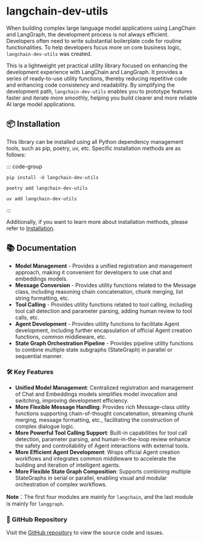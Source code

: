 # langchain-dev-utils

When building complex large language model applications using LangChain and LangGraph, the development process is not always efficient. Developers often need to write substantial boilerplate code for routine functionalities. To help developers focus more on core business logic, `langchain-dev-utils` was created.

This is a lightweight yet practical utility library focused on enhancing the development experience with LangChain and LangGraph. It provides a series of ready-to-use utility functions, thereby reducing repetitive code and enhancing code consistency and readability. By simplifying the development path, `langchain-dev-utils` enables you to prototype features faster and iterate more smoothly, helping you build clearer and more reliable AI large model applications.

## 📦 Installation

This library can be installed using all Python dependency management tools, such as pip, poetry, uv, etc. Specific installation methods are as follows:

::: code-group

```sh[pip]
pip install -U langchain-dev-utils
```

```sh[poetry]
poetry add langchain-dev-utils
```

```sh[uv]
uv add langchain-dev-utils
```

:::

Additionally, if you want to learn more about installation methods, please refer to [Installation](./installation.md).

## 📚 Documentation

- **Model Management** - Provides a unified registration and management approach, making it convenient for developers to use chat and embeddings models.
- **Message Conversion** - Provides utility functions related to the Message class, including reasoning chain concatenation, chunk merging, list string formatting, etc.
- **Tool Calling** - Provides utility functions related to tool calling, including tool call detection and parameter parsing, adding human review to tool calls, etc.
- **Agent Development** - Provides utility functions to facilitate Agent development, including further encapsulation of official Agent creation functions, common middleware, etc.
- **State Graph Orchestration Pipeline** - Provides pipeline utility functions to combine multiple state subgraphs (StateGraph) in parallel or sequential manner.

### 🛠️ Key Features

- **Unified Model Management**: Centralized registration and management of Chat and Embeddings models simplifies model invocation and switching, improving development efficiency.
- **More Flexible Message Handling**: Provides rich Message-class utility functions supporting chain-of-thought concatenation, streaming chunk merging, message formatting, etc., facilitating the construction of complex dialogue logic.
- **More Powerful Tool Calling Support**: Built-in capabilities for tool call detection, parameter parsing, and human-in-the-loop review enhance the safety and controllability of Agent interactions with external tools.
- **More Efficient Agent Development**: Wraps official Agent creation workflows and integrates common middleware to accelerate the building and iteration of intelligent agents.
- **More Flexible State Graph Composition**: Supports combining multiple StateGraphs in serial or parallel, enabling visual and modular orchestration of complex workflows.

**Note**：The first four modules are mainly for `langchain`, and the last module is mainly for `langgraph`.

### 📖 GitHub Repository

Visit the [GitHub repository](https://github.com/TBice123123/langchain-dev-utils) to view the source code and issues.
